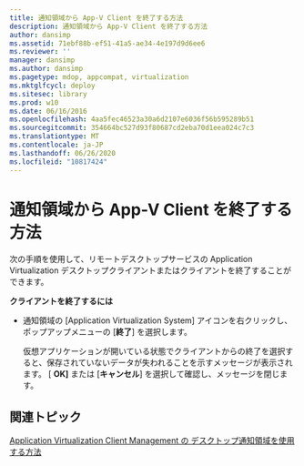 ```yaml
---
title: 通知領域から App-V Client を終了する方法
description: 通知領域から App-V Client を終了する方法
author: dansimp
ms.assetid: 71ebf88b-ef51-41a5-ae34-4e197d9d6ee6
ms.reviewer: ''
manager: dansimp
ms.author: dansimp
ms.pagetype: mdop, appcompat, virtualization
ms.mktglfcycl: deploy
ms.sitesec: library
ms.prod: w10
ms.date: 06/16/2016
ms.openlocfilehash: 4aa5fec46523a30a6d2107e6036f56b595289b51
ms.sourcegitcommit: 354664bc527d93f80687cd2eba70d1eea024c7c3
ms.translationtype: MT
ms.contentlocale: ja-JP
ms.lasthandoff: 06/26/2020
ms.locfileid: "10817424"
---
```

# 通知領域から App-V Client を終了する方法


次の手順を使用して、リモートデスクトップサービスの Application Virtualization デスクトップクライアントまたはクライアントを終了することができます。

**クライアントを終了するには**

-   通知領域の [Application Virtualization System] アイコンを右クリックし、ポップアップメニューの [**終了**] を選択します。

    仮想アプリケーションが開いている状態でクライアントからの終了を選択すると、保存されていないデータが失われることを示すメッセージが表示されます。 [ **OK]** または [**キャンセル**] を選択して確認し、メッセージを閉じます。

## 関連トピック


[Application Virtualization Client Management の デスクトップ通知領域を使用する方法](how-to-use-the-desktop-notification-area-for-application-virtualization-client-management.md)

 

 





